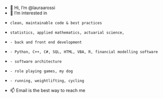 - 👋 Hi, I’m @lauraarossi
- 👀 I’m interested in 
-     clean, maintainable code & best practices 
-     statistics, applied mathematics, actuarial science,  
-     - back and front end development
-     - Python, C++, C#, SQL, HTML, VBA, R, financial modelling software
-     - software architecture 
-     - role playing games, my dog
-     - running, weightlifting, cycling
- 📫 Email is the best way to reach me

<!---
lauraarossi/lauraarossi is a ✨ special ✨ repository because its `README.md` (this file) appears on your GitHub profile.
You can click the Preview link to take a look at your changes.
--->
